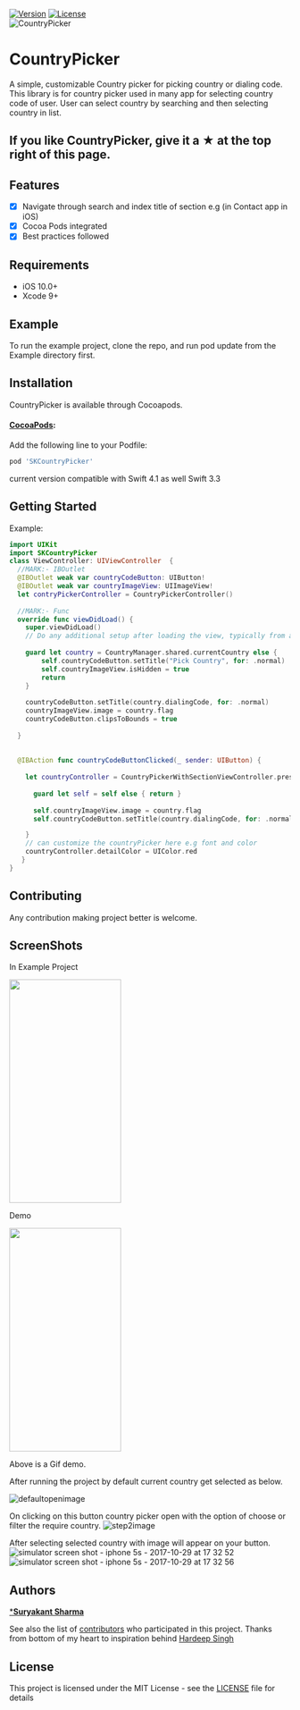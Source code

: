 [![Version](https://img.shields.io/cocoapods/v/SKCountryPicker.svg?style=flat)](https://cocoapods.org/pods/SKCountryPicker)
[![License](https://img.shields.io/badge/License-MIT-8D6E63.svg)](LICENSE)  
![CountryPicker](https://user-images.githubusercontent.com/6416095/50628070-6fe1fd00-0f5c-11e9-9e9b-7e6dac866d43.png)

# CountryPicker


A simple, customizable Country picker for picking country or dialing code.  
This library is for country picker used in many app for selecting country code of user. User can select country by searching and then selecting country in list.

## If you like CountryPicker, give it a ★ at the top right of this page.

## Features

- [x] Navigate through search and index title of section e.g (in Contact app in iOS)
- [x] Cocoa Pods integrated
- [x] Best practices followed

## Requirements

- iOS 10.0+
- Xcode 9+
## Example 
 To run the example project, clone the repo, and run pod update from the Example directory first. 
## Installation

CountryPicker is available through Cocoapods.

#### [CocoaPods](http://cocoapods.org):
Add the following line to your Podfile:

```ruby
pod 'SKCountryPicker'
```
current version compatible with Swift 4.1 as well Swift 3.3 
## Getting Started
Example:

```swift
import UIKit
import SKCountryPicker
class ViewController: UIViewController  {
  //MARK:- IBOutlet
  @IBOutlet weak var countryCodeButton: UIButton!
  @IBOutlet weak var countryImageView: UIImageView!
  let contryPickerController = CountryPickerController()
  
  //MARK:- Func
  override func viewDidLoad() {
    super.viewDidLoad()
    // Do any additional setup after loading the view, typically from a nib.
   
    guard let country = CountryManager.shared.currentCountry else {
        self.countryCodeButton.setTitle("Pick Country", for: .normal)
        self.countryImageView.isHidden = true
        return
    }
    
    countryCodeButton.setTitle(country.dialingCode, for: .normal)
    countryImageView.image = country.flag
    countryCodeButton.clipsToBounds = true
    
  }
  
  
  @IBAction func countryCodeButtonClicked(_ sender: UIButton) {
    
    let countryController = CountryPickerWithSectionViewController.presentController(on: self) { [weak self] (country: Country) in
      
      guard let self = self else { return }
      
      self.countryImageView.image = country.flag
      self.countryCodeButton.setTitle(country.dialingCode, for: .normal)

    }
    // can customize the countryPicker here e.g font and color
    countryController.detailColor = UIColor.red
   }
}
```


## Contributing

Any contribution making project better is welcome.



## ScreenShots
In Example Project  

<img src= "https://user-images.githubusercontent.com/6416095/44832120-2c425400-ac47-11e8-9b3d-d96474942f46.gif" width="200" height = "400"> 

Demo   

<img src= "https://user-images.githubusercontent.com/6416095/34318079-4dcec342-e7e4-11e7-9d33-933db60d4836.gif" width="200" height = "400">

Above is a Gif demo.

After running the project by default current country get selected as below.

![defaultopenimage](https://github.com/senseiphoneX/CountyPicker/blob/master/Usage%20Resource/screenshot1.png)



On clicking on this button country picker open with the option of choose or filter the require country.
![step2image](https://github.com/senseiphoneX/CountyPicker/blob/master/Usage%20Resource/screenshot2.png)


After selecting selected country with image will appear on your button.
![simulator screen shot - iphone 5s - 2017-10-29 at 17 32 52](https://github.com/senseiphoneX/CountyPicker/blob/master/Usage%20Resource/screenshot3.png)
![simulator screen shot - iphone 5s - 2017-10-29 at 17 32 56](https://github.com/senseiphoneX/CountyPicker/blob/master/Usage%20Resource/screenshot4.png)


## Authors

[***Suryakant Sharma**](https://github.com/SURYAKANTSHARMA)

See also the list of [contributors](https://github.com/SURYAKANTSHARMA/CountyPicker/contributors) who participated in this project. Thanks from bottom of my heart to inspiration behind <a href="https://github.com/hardeep-singh">Hardeep Singh</a>

## License

This project is licensed under the MIT License - see the [LICENSE](LICENSE) file for details






